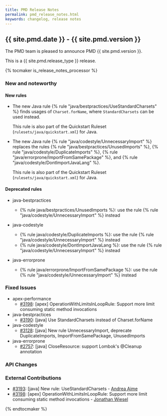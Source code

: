 ```yaml
---
title: PMD Release Notes
permalink: pmd_release_notes.html
keywords: changelog, release notes
---
```


## {{ site.pmd.date }} - {{ site.pmd.version }}

The PMD team is pleased to announce PMD {{ site.pmd.version }}.

This is a {{ site.pmd.release_type }} release.

{% tocmaker is_release_notes_processor %}

### New and noteworthy

#### New rules

*   The new Java rule {% rule "java/bestpractices/UseStandardCharsets" %} finds usages of `Charset.forName`,
    where `StandardCharsets` can be used instead.

    This rule is also part of the Quickstart Ruleset (`rulesets/java/quickstart.xml`) for Java.

*   The new Java rule {% rule "java/codestyle/UnnecessaryImport" %} replaces the rules
    {% rule "java/bestpractices/UnusedImports" %}, {% rule "java/codestyle/DuplicateImports" %},
    {% rule "java/errorprone/ImportFromSamePackage" %}, and {% rule "java/codestyle/DontImportJavaLang" %}.

    This rule is also part of the Quickstart Ruleset (`rulesets/java/quickstart.xml`) for Java.

#### Deprecated rules

*   java-bestpractices
    *   {% rule java/bestpractices/UnusedImports %}: use the rule {% rule "java/codestyle/UnnecessaryImport" %} instead

*   java-codestyle
    *   {% rule java/codestyle/DuplicateImports %}: use the rule {% rule "java/codestyle/UnnecessaryImport" %} instead
    *   {% rule java/codestyle/DontImportJavaLang %}: use the rule {% rule "java/codestyle/UnnecessaryImport" %} instead

*   java-errorprone
    *   {% rule java/errorprone/ImportFromSamePackage %}: use the rule {% rule "java/codestyle/UnnecessaryImport" %} instead


### Fixed Issues

*   apex-performance
    *   [#3198](https://github.com/pmd/pmd/pull/3198): \[apex] OperationWithLimitsInLoopRule: Support more limit consuming static method invocations
*   java-bestpractices
    *   [#3190](https://github.com/pmd/pmd/issues/3190): \[java] Use StandardCharsets instead of Charset.forName
*   java-codestyle
    *   [#3128](https://github.com/pmd/pmd/issues/3128): \[java] New rule UnnecessaryImport, deprecate DuplicateImports, ImportFromSamePackage, UnusedImports
*   java-errorprone
    *   [#2757](https://github.com/pmd/pmd/issues/2757): \[java] CloseResource: support Lombok's @Cleanup annotation

### API Changes

### External Contributions

*   [#3193](https://github.com/pmd/pmd/pull/3193): \[java] New rule: UseStandardCharsets - [Andrea Aime](https://github.com/aaime)
*   [#3198](https://github.com/pmd/pmd/pull/3198): \[apex] OperationWithLimitsInLoopRule: Support more limit consuming static method invocations - [Jonathan Wiesel](https://github.com/jonathanwiesel)

{% endtocmaker %}

